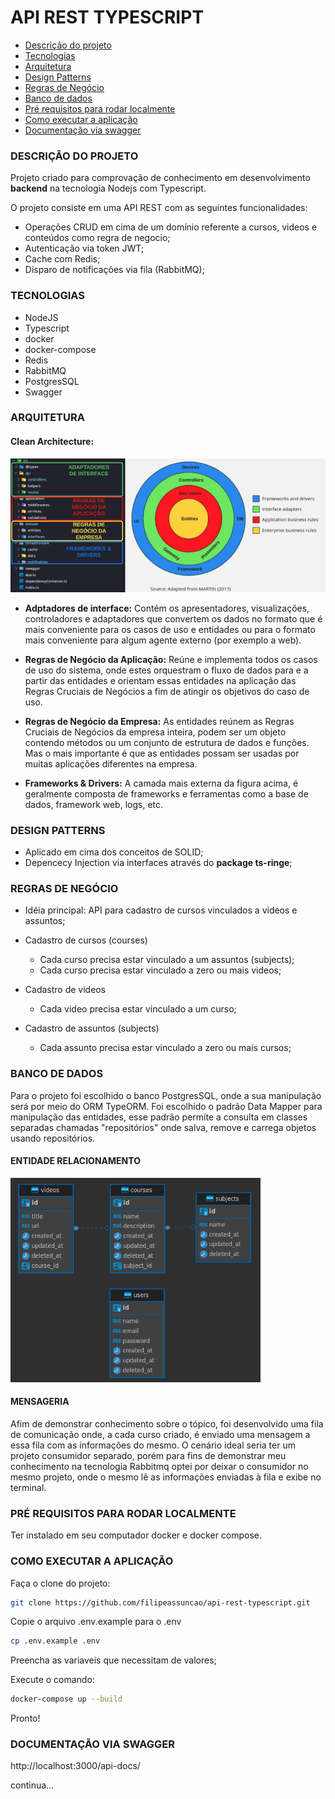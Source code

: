 
# API REST TYPESCRIPT

* [Descrição do projeto](#descrição-do-projeto)
* [Tecnologias](#tecnologias)
* [Arquitetura](#arquitetura)
* [Design Patterns](#design-patterns)
* [Regras de Negócio](#regras-de-negócio)
* [Banco de dados](#banco-de-dados)
* [Pré requisitos para rodar localmente](#pré-requisitos-para-rodar-localmente)
* [Como executar a aplicação](#como-executar-a-aplicação)
* [Documentação via swagger](#documentação-via-swagger)

### DESCRIÇÃO DO PROJETO

Projeto criado para comprovação de conhecimento em desenvolvimento **backend** na tecnologia Nodejs com Typescript.

O projeto consiste em uma API REST com as seguintes funcionalidades:

* Operações CRUD em cima de um domínio referente a cursos, videos e conteúdos como regra de negocio; 
* Autenticação via token JWT;
* Cache com Redis;
* Disparo de notificações via fila (RabbitMQ);

### TECNOLOGIAS

* NodeJS
* Typescript
* docker
* docker-compose
* Redis
* RabbitMQ
* PostgresSQL
* Swagger

### ARQUITETURA

#### Clean Architecture:

<img src="assets/clean-architecture.png" width="800">

* **Adptadores de interface:** Contém os apresentadores, visualizações, controladores e adaptadores que convertem os dados no formato que é mais conveniente para os casos de uso e entidades ou para o formato mais conveniente para algum agente externo (por exemplo a web).

* **Regras de Negócio da Aplicação:** Reúne e implementa todos os casos de uso do sistema, onde estes orquestram o fluxo de dados para e a partir das entidades e orientam essas entidades na aplicação das Regras Cruciais de Negócios a fim de atingir os objetivos do caso de uso.

* **Regras de Negócio da Empresa:** As entidades reúnem as Regras Cruciais de Negócios da empresa inteira, podem ser um objeto contendo métodos ou um conjunto de estrutura de dados e funções. Mas o mais importante é que as entidades possam ser usadas por muitas aplicações diferentes na empresa.

* **Frameworks & Drivers:** A camada mais externa da figura acima, é geralmente composta de frameworks e ferramentas como a base de dados, framework web, logs, etc. 

### DESIGN PATTERNS

* Aplicado em cima dos conceitos de SOLID;
* Depencecy Injection via interfaces através do **package ts-ringe**;

### REGRAS DE NEGÓCIO
* Idéia principal: API para cadastro de cursos vinculados a videos e assuntos;

* Cadastro de cursos (courses)
    * Cada curso precisa estar vinculado a um assuntos (subjects);
    * Cada curso precisa estar vinculado a zero ou mais videos;
* Cadastro de videos
  * Cada video precisa estar vinculado a um curso;
* Cadastro de assuntos (subjects)
  * Cada assunto precisa estar vinculado a zero ou mais cursos;

### BANCO DE DADOS
  Para o projeto foi escolhido o banco PostgresSQL, onde a sua manipulação será por meio do ORM TypeORM.
  Foi escolhido o padrão Data Mapper para manipulação das entidades, esse padrão permite a consulta em classes separadas chamadas "repositórios" onde salva, remove e carrega objetos usando repositórios.
  
#### ENTIDADE RELACIONAMENTO
<img src="assets/ER_DB.png" width="400">

#### MENSAGERIA
Afim de demonstrar conhecimento sobre o tópico, foi desenvolvido uma fila de comunicação onde, a cada curso criado, é enviado uma mensagem a essa fila com as informações do mesmo.
O cenário ideal seria ter um projeto consumidor separado, porém para fins de demonstrar meu conhecimento na tecnologia Rabbitmq optei por deixar o consumidor no mesmo projeto, onde o mesmo lê as informações enviadas à fila e exibe no terminal.

### PRÉ REQUISITOS PARA RODAR LOCALMENTE

Ter instalado em seu computador docker e docker compose.

### COMO EXECUTAR A APLICAÇÃO

Faça o clone do projeto:
```bash
git clone https://github.com/filipeassuncao/api-rest-typescript.git
```
Copie o arquivo .env.example para o .env
```bash
cp .env.example .env
```
Preencha as variaveis que necessitam de valores;

Execute o comando:
```bash
docker-compose up --build
```

Pronto!

### DOCUMENTAÇÃO VIA SWAGGER

http://localhost:3000/api-docs/

continua...